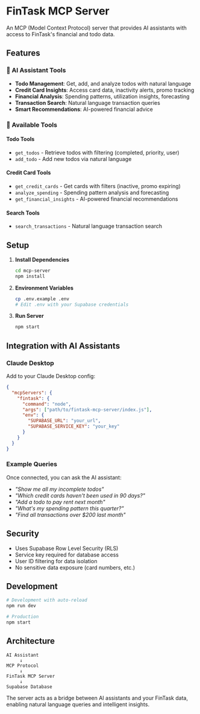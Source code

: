 # FinTask MCP Server

An MCP (Model Context Protocol) server that provides AI assistants with access to FinTask's financial and todo data.

## Features

### 🤖 AI Assistant Tools
- **Todo Management**: Get, add, and analyze todos with natural language
- **Credit Card Insights**: Access card data, inactivity alerts, promo tracking
- **Financial Analysis**: Spending patterns, utilization insights, forecasting
- **Transaction Search**: Natural language transaction queries
- **Smart Recommendations**: AI-powered financial advice

### 🔧 Available Tools

#### Todo Tools
- `get_todos` - Retrieve todos with filtering (completed, priority, user)
- `add_todo` - Add new todos via natural language

#### Credit Card Tools  
- `get_credit_cards` - Get cards with filters (inactive, promo expiring)
- `analyze_spending` - Spending pattern analysis and forecasting
- `get_financial_insights` - AI-powered financial recommendations

#### Search Tools
- `search_transactions` - Natural language transaction search

## Setup

1. **Install Dependencies**
   ```bash
   cd mcp-server
   npm install
   ```

2. **Environment Variables**
   ```bash
   cp .env.example .env
   # Edit .env with your Supabase credentials
   ```

3. **Run Server**
   ```bash
   npm start
   ```

## Integration with AI Assistants

### Claude Desktop
Add to your Claude Desktop config:
```json
{
  "mcpServers": {
    "fintask": {
      "command": "node",
      "args": ["path/to/fintask-mcp-server/index.js"],
      "env": {
        "SUPABASE_URL": "your_url",
        "SUPABASE_SERVICE_KEY": "your_key"
      }
    }
  }
}
```

### Example Queries
Once connected, you can ask the AI assistant:

- _"Show me all my incomplete todos"_
- _"Which credit cards haven't been used in 90 days?"_
- _"Add a todo to pay rent next month"_
- _"What's my spending pattern this quarter?"_
- _"Find all transactions over $200 last month"_

## Security

- Uses Supabase Row Level Security (RLS)
- Service key required for database access
- User ID filtering for data isolation
- No sensitive data exposure (card numbers, etc.)

## Development

```bash
# Development with auto-reload
npm run dev

# Production
npm start
```

## Architecture

```
AI Assistant
     ↓
MCP Protocol
     ↓
FinTask MCP Server
     ↓
Supabase Database
```

The server acts as a bridge between AI assistants and your FinTask data, enabling natural language queries and intelligent insights.